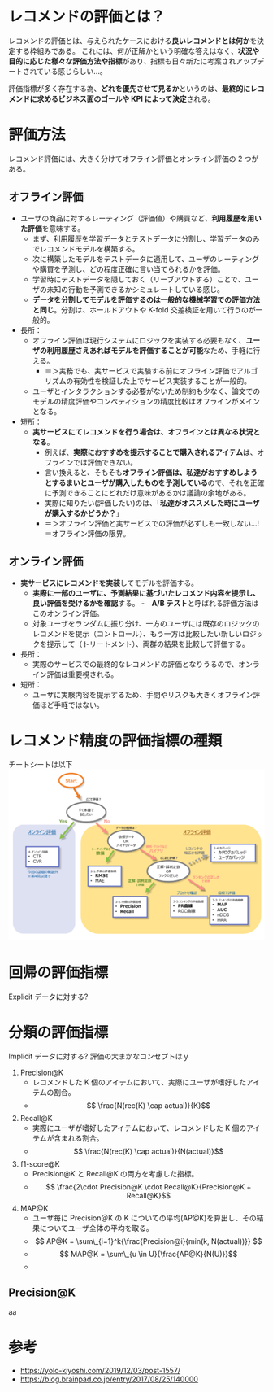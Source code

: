 # レコメンドの評価とは？

レコメンドの評価とは、与えられたケースにおける**良いレコメンドとは何か**を決定する枠組みである。
これには、何が正解かという明確な答えはなく、**状況や目的に応じた様々な評価方法や指標**があり、指標も日々新たに考案されアップデートされている感じらしい...。

評価指標が多く存在する為、**どれを優先させて見るか**というのは、**最終的にレコメンドに求めるビジネス面のゴールや KPI によって決定**される。

# 評価方法

レコメンド評価には、大きく分けてオフライン評価とオンライン評価の 2 つがある。

## オフライン評価

- ユーザの商品に対するレーティング（評価値）や購買など、**利用履歴を用いた評価**を意味する。
  - まず、利用履歴を学習データとテストデータに分割し、学習データのみでレコメンドモデルを構築する。
  - 次に構築したモデルをテストデータに適用して、ユーザのレーティングや購買を予測し、どの程度正確に言い当てられるかを評価。
  - 学習時にテストデータを隠しておく（リーブアウトする）ことで、ユーザの未知の行動を予測できるかシミュレートしている感じ。
  - **データを分割してモデルを評価するのは一般的な機械学習での評価方法と同じ**。分割は、ホールドアウトや K-fold 交差検証を用いて行うのが一般的。
- 長所：
  - オフライン評価は現行システムにロジックを実装する必要もなく、**ユーザの利用履歴さえあればモデルを評価することが可能**なため、手軽に行える。
    - ＝＞実務でも、実サービスで実験する前にオフライン評価でアルゴリズムの有効性を検証した上でサービス実装することが一般的。
  - ユーザとインタラクションする必要がないため制約も少なく、論文でのモデルの精度評価やコンペティションの精度比較はオフラインがメインとなる。
- 短所：
  - **実サービスにてレコメンドを行う場合は、オフラインとは異なる状況となる**。
    - 例えば、**実際におすすめを提示することで購入されるアイテム**は、オフラインでは評価できない。
    - 言い換えると、そもそも**オフライン評価は、私達がおすすめしようとするまいとユーザが購入したものを予測している**ので、それを正確に予測できることにどれだけ意味があるかは議論の余地がある。
    - 実際に知りたい(評価したい)のは、「**私達がオススメした時にユーザが購入するかどうか？**」
    - ＝＞オフライン評価と実サービスでの評価が必ずしも一致しない...!＝オフライン評価の限界。

## オンライン評価

- **実サービスにレコメンドを実装**してモデルを評価する。
  - **実際に一部のユーザに、予測結果に基づいたレコメンド内容を提示し、良い評価を受けるかを確認**する。 -　**A/B テスト**と呼ばれる評価方法はこのオンライン評価。
  - 対象ユーザをランダムに振り分け、一方のユーザには既存のロジックのレコメンドを提示（コントロール）、もう一方は比較したい新しいロジックを提示して（トリートメント）、両群の結果を比較して評価する。
- 長所：
  - 実際のサービスでの最終的なレコメンドの評価となりうるので、オンライン評価は重要視される。
- 短所：
  - ユーザに実験内容を提示するため、手間やリスクも大きくオフライン評価ほど手軽ではない。

# レコメンド精度の評価指標の種類

チートシートは以下
![レコメンド評価指標のcheet sheet](images/cheetSheet_recommendMetrics.png)

# 回帰の評価指標

Explicit データに対する?

# 分類の評価指標

Implicit データに対する?
評価の大まかなコンセプトはｙ

1. Precision@K
   - レコメンドした K 個のアイテムにおいて、実際にユーザが嗜好したアイテムの割合。
   - $$ \frac{N(rec(K) \cap actual)}{K}$$
2. Recall@K
   - 実際にユーザが嗜好したアイテムにおいて、レコメンドした K 個のアイテムが含まれる割合。
   - $$ \frac{N(rec(K) \cap actual)}{N(actual)}$$
3. f1-score@K
   - Precision@K と Recall@K の両方を考慮した指標。
   - $$ \frac{2\cdot Precision@K \cdot Recall@K}{Precision@K + Recall@K}$$
4. MAP@K
   - ユーザ毎に Precision＠K の K についての平均(AP@K)を算出し、その結果についてユーザ全体の平均を取る。
   - $$ AP@K = \sum\_{i=1}^k{\frac{Precision@i}{min(k, N(actual))}} $$
   - $$ MAP@K = \sum\_{u \in U}{\frac{AP@K}{N(U)}}$$
   -

## Precision@K
aa
##

# 参考

- https://yolo-kiyoshi.com/2019/12/03/post-1557/
- https://blog.brainpad.co.jp/entry/2017/08/25/140000
